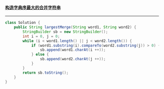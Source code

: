 #### <a href="https://leetcode.cn/problems/largest-merge-of-two-strings/">构造字典序最大的合并字符串</a>

---------------

```java
class Solution {
    public String largestMerge(String word1, String word2) {
        StringBuilder sb = new StringBuilder();
        int i = 0, j = 0;
        while (i < word1.length() || j < word2.length()) {
            if (word1.substring(i).compareTo(word2.substring(j)) > 0) {
                sb.append(word1.charAt(i ++));
            } else {
                sb.append(word2.charAt(j ++));
            }
        }
        return sb.toString();
    }
}
```

